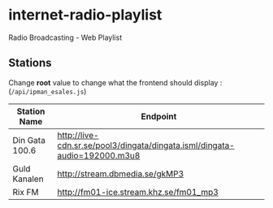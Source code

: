 # internet-radio-playlist
Radio Broadcasting - Web Playlist



## Stations
Change **root** value to change what the frontend should display : (```/api/ipman_esales.js```)

Station Name | Endpoint
------------ | -------------
Din Gata 100.6 | http://live-cdn.sr.se/pool3/dingata/dingata.isml/dingata-audio=192000.m3u8
Guld Kanalen | http://stream.dbmedia.se/gkMP3
Rix FM | http://fm01-ice.stream.khz.se/fm01_mp3
